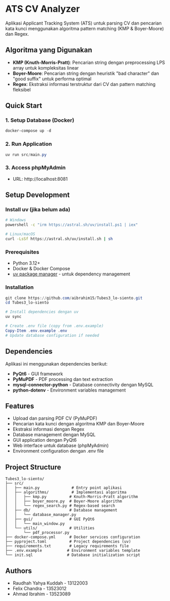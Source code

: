 # ATS CV Analyzer

Aplikasi Applicant Tracking System (ATS) untuk parsing CV dan pencarian kata kunci menggunakan algoritma pattern matching (KMP & Boyer-Moore) dan Regex.

## Algoritma yang Digunakan

- **KMP (Knuth-Morris-Pratt)**: Pencarian string dengan preprocessing LPS array untuk kompleksitas linear
- **Boyer-Moore**: Pencarian string dengan heuristik "bad character" dan "good suffix" untuk performa optimal
- **Regex**: Ekstraksi informasi terstruktur dari CV dan pattern matching fleksibel

## Quick Start

### 1. Setup Database (Docker)

```powershell
docker-compose up -d
```

### 2. Run Application

```powershell
uv run src/main.py
```

### 3. Access phpMyAdmin

- URL: http://localhost:8081

## Setup Development

### Install uv (jika belum ada)

```bash
# Windows
powershell -c "irm https://astral.sh/uv/install.ps1 | iex"

# Linux/macOS
curl -LsSf https://astral.sh/uv/install.sh | sh
```

### Prerequisites

- Python 3.12+
- Docker & Docker Compose
- [uv package manager](https://astral.sh/uv) - untuk dependency management

### Installation

```powershell
git clone https://github.com/aibrahim15/Tubes3_lo-siento.git
cd Tubes3_lo-siento

# Install dependencies dengan uv
uv sync

# Create .env file (copy from .env.example)
Copy-Item .env.example .env
# Update database configuration if needed
```

## Dependencies

Aplikasi ini menggunakan dependencies berikut:

- **PyQt6** - GUI framework
- **PyMuPDF** - PDF processing dan text extraction
- **mysql-connector-python** - Database connectivity dengan MySQL
- **python-dotenv** - Environment variables management

## Features

- Upload dan parsing PDF CV (PyMuPDF)
- Pencarian kata kunci dengan algoritma KMP dan Boyer-Moore
- Ekstraksi informasi dengan Regex
- Database management dengan MySQL
- GUI application dengan PyQt6
- Web interface untuk database (phpMyAdmin)
- Environment configuration dengan .env file

## Project Structure

```
Tubes3_lo-siento/
├── src/
│   ├── main.py              # Entry point aplikasi
│   ├── algorithms/          # Implementasi algoritma
│   │   ├── kmp.py          # Knuth-Morris-Pratt algorithm
│   │   ├── boyer_moore.py  # Boyer-Moore algorithm
│   │   └── regex_search.py # Regex-based search
│   ├── db/                 # Database management
│   │   └── database_manager.py
│   ├── gui/                # GUI PyQt6
│   │   └── main_window.py
│   └── utils/              # Utilities
│       └── pdf_processor.py
├── docker-compose.yml      # Docker services configuration
├── pyproject.toml          # Project dependencies (uv)
├── requirements.txt        # Legacy requirements file
├── .env.example           # Environment variables template
└── init.sql               # Database initialization script
```

## Authors

- Raudhah Yahya Kuddah - 13122003
- Felix Chandra - 13523012
- Ahmad Ibrahim - 13523089
